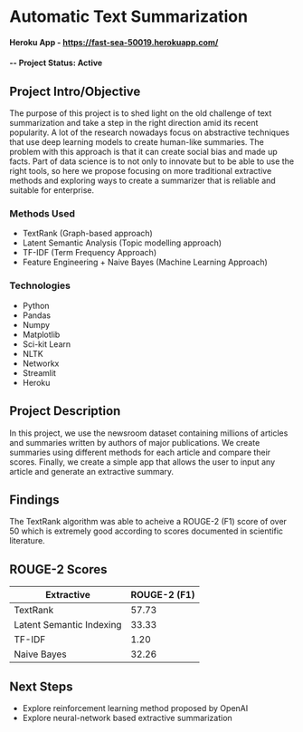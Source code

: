 # Automatic Text Summarization

#### Heroku App - https://fast-sea-50019.herokuapp.com/

#### -- Project Status: Active

## Project Intro/Objective

The purpose of this project is to shed light on the old challenge of text summarization and take a step in the right direction amid its recent popularity. A lot of the research nowadays focus on abstractive techniques that use deep learning models to create human-like summaries. The problem with this approach is that it can create social bias and made up facts. Part of data science is to not only to innovate but to be able to use the right tools, so here we propose focusing on more traditional extractive methods and exploring ways to create a summarizer that is reliable and suitable for enterprise. 

### Methods Used
* TextRank (Graph-based approach)
* Latent Semantic Analysis (Topic modelling approach)
* TF-IDF (Term Frequency Approach)
* Feature Engineering + Naive Bayes (Machine Learning Approach)

### Technologies
* Python
* Pandas
* Numpy
* Matplotlib
* Sci-kit Learn
* NLTK
* Networkx
* Streamlit
* Heroku

## Project Description

In this project, we use the newsroom dataset containing millions of articles and summaries written by authors of major publications. We create summaries using different methods for each article and compare their scores. Finally, we create a simple app that allows the user to input any article and generate an extractive summary. 

## Findings

The TextRank algorithm was able to acheive a ROUGE-2 (F1) score of over 50 which is extremely good according to scores documented in scientific literature. 



## ROUGE-2 Scores
| Extractive                       | ROUGE-2 (F1)   |
|----------------------------------|----------------|
| TextRank                         | 57.73    |
| Latent Semantic Indexing         | 33.33          |
| TF-IDF                           | 1.20         |
| Naive Bayes                      | 32.26          |



## Next Steps

* Explore reinforcement learning method proposed by OpenAI
* Explore neural-network based extractive summarization

